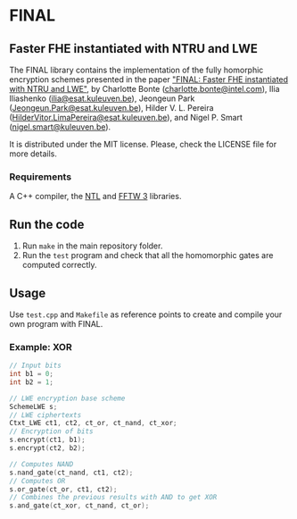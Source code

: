 # FINAL 

## Faster FHE instantiated with NTRU and LWE

The FINAL library contains the implementation of the fully homorphic encryption schemes
presented in the paper ["FINAL: Faster FHE instantiated with NTRU and LWE"](http://eprint.iacr.org/2022/074),
by Charlotte Bonte (<charlotte.bonte@intel.com>), Ilia Iliashenko (<ilia@esat.kuleuven.be>), Jeongeun Park (<Jeongeun.Park@esat.kuleuven.be>), Hilder V. L. Pereira (<HilderVitor.LimaPereira@esat.kuleuven.be>), and Nigel P. Smart (<nigel.smart@kuleuven.be>).

It is distributed under the MIT license. Please, check the LICENSE file for more details.

### Requirements 

A C++ compiler, the [NTL](https://libntl.org) and [FFTW 3](http://www.fftw.org) libraries.

## Run the code

1. Run `make` in the main repository folder.
2. Run the `test` program and check that all the homomorphic gates are computed correctly.

## Usage

Use `test.cpp` and `Makefile` as reference points to create and compile your own program with FINAL.

### Example: XOR
```c++
// Input bits
int b1 = 0;
int b2 = 1;

// LWE encryption base scheme
SchemeLWE s;
// LWE ciphertexts
Ctxt_LWE ct1, ct2, ct_or, ct_nand, ct_xor;
// Encryption of bits
s.encrypt(ct1, b1);
s.encrypt(ct2, b2);

// Computes NAND
s.nand_gate(ct_nand, ct1, ct2);
// Computes OR
s.or_gate(ct_or, ct1, ct2);
// Combines the previous results with AND to get XOR
s.and_gate(ct_xor, ct_nand, ct_or);
```
